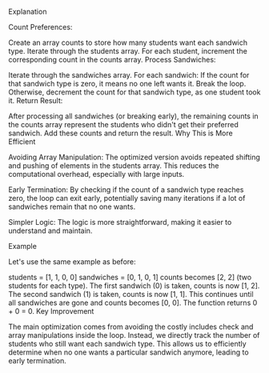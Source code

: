 Explanation

Count Preferences:

Create an array counts to store how many students want each sandwich type.
Iterate through the students array. For each student, increment the corresponding count in the counts array.
Process Sandwiches:

Iterate through the sandwiches array. For each sandwich:
If the count for that sandwich type is zero, it means no one left wants it. Break the loop.
Otherwise, decrement the count for that sandwich type, as one student took it.
Return Result:

After processing all sandwiches (or breaking early), the remaining counts in the counts array represent the students who didn't get their preferred sandwich. Add these counts and return the result.
Why This is More Efficient

Avoiding Array Manipulation: The optimized version avoids repeated shifting and pushing of elements in the students array. This reduces the computational overhead, especially with large inputs.

Early Termination: By checking if the count of a sandwich type reaches zero, the loop can exit early, potentially saving many iterations if a lot of sandwiches remain that no one wants.

Simpler Logic: The logic is more straightforward, making it easier to understand and maintain.

Example

Let's use the same example as before:

students = [1, 1, 0, 0]
sandwiches = [0, 1, 0, 1]
counts becomes [2, 2] (two students for each type).
The first sandwich (0) is taken, counts is now [1, 2].
The second sandwich (1) is taken, counts is now [1, 1].
This continues until all sandwiches are gone and counts becomes [0, 0].
The function returns 0 + 0 = 0.
Key Improvement

The main optimization comes from avoiding the costly includes check and array manipulations inside the loop. Instead, we directly track the number of students who still want each sandwich type. This allows us to efficiently determine when no one wants a particular sandwich anymore, leading to early termination.
